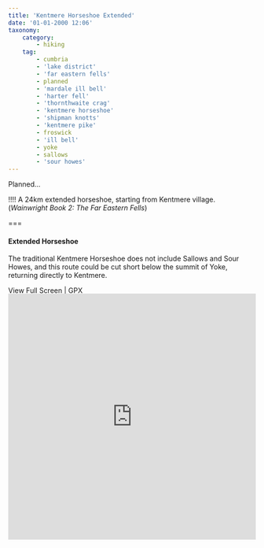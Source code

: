 ```yaml
---
title: 'Kentmere Horseshoe Extended'
date: '01-01-2000 12:06'
taxonomy:
    category:
        - hiking
    tag:
        - cumbria
        - 'lake district'
        - 'far eastern fells'
        - planned
        - 'mardale ill bell'
        - 'harter fell'
        - 'thornthwaite crag'
        - 'kentmere horseshoe'
        - 'shipman knotts'
        - 'kentmere pike'
        - froswick
        - 'ill bell'
        - yoke
        - sallows
        - 'sour howes'
---
```


Planned...

!!!! A 24km extended horseshoe, starting from Kentmere village. (*Wainwright Book 2: The Far Eastern Fells*)

===

#### Extended Horseshoe

The traditional Kentmere Horseshoe does not include Sallows and Sour Howes, and this route could be cut short below the summit of Yoke, returning directly to Kentmere.

[View Full Screen](https://map.mootparadox.com/full/kentmere-ext-plan) | [GPX](https://map.mootparadox.com/gpx/kentmere-ext-plan)  
<p><iframe src="https://map.mootparadox.com/embed/kentmere-ext-plan" height="500" width="100%" style="border:none; margin-top:-1.2em;"></iframe></p>